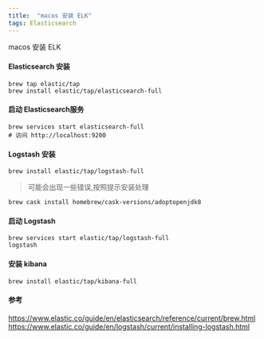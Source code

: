 ```yaml
---
title:  "macos 安装 ELK"
tags: Elasticsearch
---
```


macos 安装 ELK
<!--more-->

#### Elasticsearch 安装
```shell
brew tap elastic/tap
brew install elastic/tap/elasticsearch-full
```
#### 启动 Elasticsearch服务
```
brew services start elasticsearch-full
# 访问 http://localhost:9200
```
#### Logstash 安装
```shell
brew install elastic/tap/logstash-full
```
> 可能会出现一些错误,按照提示安装处理
```
brew cask install homebrew/cask-versions/adoptopenjdk8
```
#### 启动 Logstash 
```
brew services start elastic/tap/logstash-full
logstash
```
#### 安装 kibana
```
brew install elastic/tap/kibana-full
```
#### 参考
https://www.elastic.co/guide/en/elasticsearch/reference/current/brew.html
https://www.elastic.co/guide/en/logstash/current/installing-logstash.html

